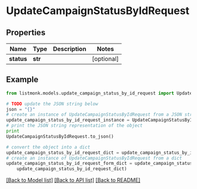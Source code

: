 # UpdateCampaignStatusByIdRequest


## Properties
Name | Type | Description | Notes
------------ | ------------- | ------------- | -------------
**status** | **str** |  | [optional] 

## Example

```python
from listmonk.models.update_campaign_status_by_id_request import UpdateCampaignStatusByIdRequest

# TODO update the JSON string below
json = "{}"
# create an instance of UpdateCampaignStatusByIdRequest from a JSON string
update_campaign_status_by_id_request_instance = UpdateCampaignStatusByIdRequest.from_json(json)
# print the JSON string representation of the object
print
UpdateCampaignStatusByIdRequest.to_json()

# convert the object into a dict
update_campaign_status_by_id_request_dict = update_campaign_status_by_id_request_instance.to_dict()
# create an instance of UpdateCampaignStatusByIdRequest from a dict
update_campaign_status_by_id_request_form_dict = update_campaign_status_by_id_request.from_dict(
    update_campaign_status_by_id_request_dict)
```
[[Back to Model list]](../README.md#documentation-for-models) [[Back to API list]](../README.md#documentation-for-api-endpoints) [[Back to README]](../README.md)


